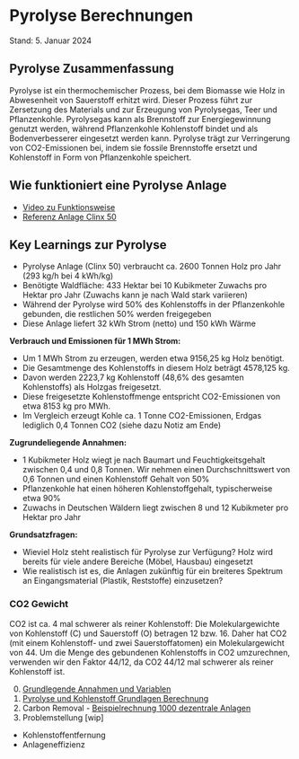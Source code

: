 # Pyrolyse Berechnungen

Stand: 5. Januar 2024

## Pyrolyse Zusammenfassung ##
Pyrolyse ist ein thermochemischer Prozess, bei dem Biomasse wie Holz in Abwesenheit von Sauerstoff erhitzt wird. Dieser Prozess führt zur Zersetzung des Materials und zur Erzeugung von Pyrolysegas, Teer und Pflanzenkohle. Pyrolysegas kann als Brennstoff zur Energiegewinnung genutzt werden, während Pflanzenkohle Kohlenstoff bindet und als Bodenverbesserer eingesetzt werden kann. Pyrolyse trägt zur Verringerung von CO2-Emissionen bei, indem sie fossile Brennstoffe ersetzt und Kohlenstoff in Form von Pflanzenkohle speichert.

## Wie funktioniert eine Pyrolyse Anlage ##

- [Video zu Funktionsweise](https://youtu.be/BOpEtUhSWm0)
- [Referenz Anlage Clinx 50](https://pyro-power.com/pyro-clinx-system/)

## Key Learnings zur Pyrolyse ##

- Pyrolyse Anlage (Clinx 50) verbraucht ca. 2600 Tonnen Holz pro Jahr (293 kg/h bei 4 kWh/kg)
- Benötigte Waldfläche: 433 Hektar bei 10 Kubikmeter Zuwachs pro Hektar pro Jahr (Zuwachs kann je nach Wald stark variieren)
- Während der Pyrolyse wird 50% des Kohlenstoffs in der Pflanzenkohle gebunden, die restlichen 50% werden freigegeben
- Diese Anlage liefert 32 kWh Strom (netto) und 150 kWh Wärme

**Verbrauch und Emissionen für 1 MWh Strom:**
- Um 1 MWh Strom zu erzeugen, werden etwa 9156,25 kg Holz benötigt.
- Die Gesamtmenge des Kohlenstoffs in diesem Holz beträgt 4578,125 kg.
- Davon werden 2223,7 kg Kohlenstoff (48,6% des gesamten Kohlenstoffs) als Holzgas freigesetzt.
- Diese freigesetzte Kohlenstoffmenge entspricht CO2-Emissionen von etwa 8153 kg pro MWh.
- Im Vergleich erzeugt Kohle ca. 1 Tonne CO2-Emissionen, Erdgas lediglich 0,4 Tonnen CO2 (siehe dazu Notiz am Ende)


**Zugrundeliegende Annahmen:**
- 1 Kubikmeter Holz wiegt je nach Baumart und Feuchtigkeitsgehalt zwischen 0,4 und 0,8 Tonnen. Wir nehmen einen Durchschnittswert von 0,6 Tonnen und einen Kohlenstoff Gehalt von 50%
- Pflanzenkohle hat einen höheren Kohlenstoffgehalt, typischerweise etwa 90%
- Zuwachs in Deutschen Wäldern liegt zwischen 8 und 12 Kubikmeter pro Hektar pro Jahr

**Grundsatzfragen:**
- Wieviel Holz steht realistisch für Pyrolyse zur Verfügung? Holz wird bereits für viele andere Bereiche (Möbel, Hausbau) eingesetzt
- Wie realistisch ist es, die Anlagen zukünftig für ein breiteres Spektrum an Eingangsmaterial (Plastik, Reststoffe) einzusetzen?


### CO2 Gewicht ###
CO2 ist ca. 4 mal schwerer als reiner Kohlenstoff: Die Molekulargewichte von Kohlenstoff (C) und Sauerstoff (O) betragen 12 bzw. 16. Daher hat CO2 (mit einem Kohlenstoff- und zwei Sauerstoffatomen) ein Molekulargewicht von 44. Um die Menge des gebundenen Kohlenstoffs in CO2 umzurechnen, verwenden wir den Faktor 44/12, da CO2 44/12 mal schwerer als reiner Kohlenstoff ist.


0. [Grundlegende Annahmen und Variablen](./annahmen_und_variablen.md)
1. [Pyrolyse und Kohlenstoff Grundlagen Berechnung](./pyrolyse_de.md)
2. Carbon Removal - [Beispielrechnung 1000 dezentrale Anlagen](./beispielrechnung_1000_anlagen.md)
3. Problemstellung [wip]
- Kohlenstoffentfernung
- Anlageneffizienz



